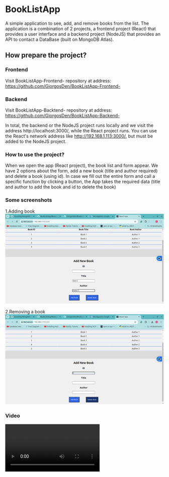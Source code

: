 # BookListApp
A simple application to see, add, and remove books from the list. The application is a combination of 2 projects, a frontend project (React) that provides a user interface and a backend project (NodeJS) that provides an API to contact a DataBase (built on MongoDB Atlas). 

## How prepare the project?
### Frontend
Visit BookListApp-Frontend- repository at address: https://github.com/GiorgosDen/BookListApp-Frontend-

### Backend
Visit BookListApp-Backtend- repository at address: https://github.com/GiorgosDen/BookListApp-Backend-

In total, the backend or the NodeJS project runs locally and we visit the address http://localhost:3000/, while the React project runs. You can use the React's network address like http://192.168.1.113:3000/, but must be added to the NodeJS project. 

### How to use the project?
When we open the app (React project), the book list and form appear. We have 2 options about the form, add a new book (title and author required) and delete a book (using id). In case we fill out the entire form and call a specific function by clicking a button, the App takes the required data (title and author to add the book and id to delete the book)

### Some screenshots

1.Adding book
![Adding book](/Resources/AddBook.png)

2.Removing a book
![Removing book](/Resources/RemoveBook.png)

### Video
![Video](/Resources/BookListExample.mov)
